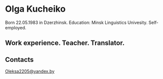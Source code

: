 # Olga Kucheiko
Born 22.05.1983 in Dzerzhinsk. Education: Minsk Linguistics Univesity. Self-employed.
## Work experience. Teacher. Translator.

## Contacts 
Oleksa2205@yandex.by
